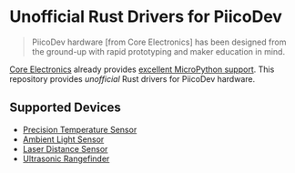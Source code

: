 # Unofficial Rust Drivers for PiicoDev

> PiicoDev hardware \[from Core Electronics\] has been designed from the
> ground-up with rapid prototyping and maker education in mind.

[Core Electronics] already provides [excellent MicroPython support].
This repository provides _unofficial_ Rust drivers for PiicoDev hardware.

## Supported Devices

- [Precision Temperature Sensor](src/p1/)
- [Ambient Light Sensor](src/p3/)
- [Laser Distance Sensor](src/p7/)
- [Ultrasonic Rangefinder](src/p30/)

[Core Electronics]: https://core-electronics.com.au
[excellent MicroPython support]: https://github.com/CoreElectronics
